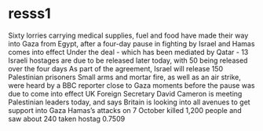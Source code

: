 # resss1
Sixty lorries carrying medical supplies, fuel and food have made their way into Gaza from Egypt, after a four-day pause in fighting by Israel and Hamas comes into effect
Under the deal - which has been mediated by Qatar - 13 Israeli hostages are due to be released later today, with 50 being released over the four days
As part of the agreement, Israel will release 150 Palestinian prisoners
Small arms and mortar fire, as well as an air strike, were heard by a BBC reporter close to Gaza moments before the pause was due to come into effect
UK Foreign Secretary David Cameron is meeting Palestinian leaders today, and says Britain is looking into all avenues to get support into Gaza
Hamas’s attacks on 7 October killed 1,200 people and saw about 240 taken hostag
0.7509
